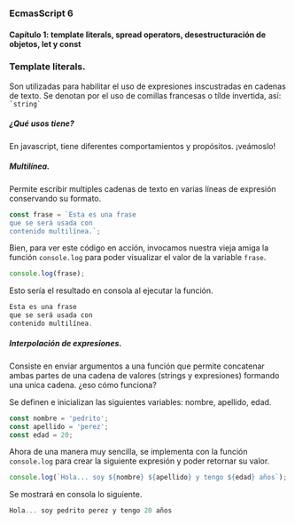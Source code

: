 ### EcmasScript 6
#### Capítulo 1: template literals, spread operators, desestructuración de objetos, let y const

### Template literals.

Son utilizadas para habilitar el uso de expresiones inscustradas en cadenas de texto.
Se denotan por el uso de comillas francesas o tílde invertida, así: ``` `string` ```

##### ¿Qué usos tiene?

En javascript, tiene diferentes comportamientos y propósitos. ¡veámoslo!

##### Multilínea.
Permite escribir multiples cadenas de texto en varias líneas de expresión conservando su formato.

```javascript
const frase = `Esta es una frase
que se será usada con
contenido multilínea.`;
```
Bien, para ver este código en acción, invocamos nuestra vieja amiga la función `console.log` para poder visualizar el valor de la variable `frase`.

```javascript
console.log(frase);
```
Esto sería el resultado en consola al ejecutar la función.

```javascript
Esta es una frase
que se será usada con
contenido multilínea.
```
##### Interpolación de expresiones.
Consiste en enviar argumentos a una función que permite concatenar ambas partes de una cadena de valores (strings y expresiones) formando una unica cadena. ¿eso cómo funciona?

Se definen e inicializan las siguientes variables: nombre, apellido, edad.
```javascript
const nombre = 'pedrito';
const apellido = 'perez';
const edad = 20;
```
Ahora de una manera muy sencilla, se implementa con la función `console.log` para crear la siguiente expresión y poder retornar su valor.
```javascript
console.log(`Hola... soy ${nombre} ${apellido} y tengo ${edad} años`);
```
Se mostrará en consola lo siguiente.

```javascript
Hola... soy pedrito perez y tengo 20 años
```
